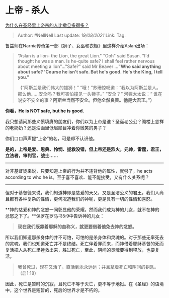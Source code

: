 # 上帝 - 杀人
[为什么在圣经里上帝杀的人比撒旦多得多？](https://www.zhihu.com/question/24487538/answer/399841369)

> Author: #NellNell
> Last update: *19/08/2021*
> Link:
> Tag:

 鲁益师在Narnia传奇第一部《狮子、女巫和衣橱》里这样介绍Aslan出场：

> “Aslan is a lion- the Lion, the great Lion." "Ooh" said Susan. "I'd thought he was a man. Is he-quite safe? I shall feel rather nervous about meeting a lion"..."Safe?" said Mr Beaver ...**"Who said anything about safe? 'Course he isn't safe. But he's good. He's the King, I tell you.”**
>
> **（**“阿斯兰是我们伟大的雄狮！” “哦！”苏珊惊叹道：“我以为阿斯兰是人。那么他……安全吗？我可害怕撞见一头狮子。” “安全？“ 河狸太太说：“ 谁在说安不安全的事？**阿斯兰当然不安全。但他全然良善。他是大君王。”）**

**你看，He is NOT safe, but he is good.**

我只想请问那些义愤填膺的朋友们，你们以为上帝是谁？圣诞老公公？阁楼上慈祥的老奶奶？还是油画里低眉顺目冲着你微笑的男子？

你们口口声声提“上帝”的名，可是却不认识他。

**是的，上帝是爱、恩典、怜悯、拯救没错，但上帝还是烈火，元帅，雷霆，君王，立法者，审判官，战士……**

---

对非基督徒来说，只要知道上帝的行为并不违背他的属性，就够了，he acts according to who he is。至于喜不喜欢、能不能接受，又有什么关系呢？

---

但对于基督徒来说，我们知道神即是慈爱的天父，又是圣洁公义的君王，我们人尚且都有各种复杂的性情，更何况造我们的神呢，更是具有一切的性情和喜怒。

**神的慈爱和神的忿怒一同彰显他的荣耀。然而我们成为神的儿女，就不在神的忿怒之下了。**保罗在罗马书5:9中告诉神的儿女：

> **现在我们既靠着耶稣的血称义，就更要借着他免去神的忿怒。**

所以我们知道那杀身体的并不可怕，可怕的是杀身体和灵魂的。对于那些无辜死去的灵魂，我们也知道死亡并不是终结。死亡伴着罪而来，而神借着耶稣基督的死而复活把人从死亡里拯救出来，胜过死亡，至此，阴间的灵魂要得到释放，也要复活。

> 我曾死过，现在又活了，直活到永永远远；并且拿着死亡和阴间的钥匙。（启1:18）

因此，死亡是暂时的沉寂，且死亡不等于灭亡，更不等于地狱。在《圣经》的语境中，这个世界是短暂的，死后的世界才是不朽的。
